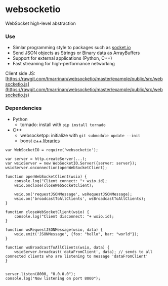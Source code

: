 # websocketio
WebSocket high-level abstraction

### Use ###
 * Simlar programming style to packages such as [socket.io](http://socket.io/)
 * Send JSON objects as Strings or Binary data as ArrayBuffers
 * Support for external applications (Python, C++)
 * Fast streaming for high-performance networking

Client side JS: [https://rawgit.com/tmarrinan/websocketio/master/example/public/src/websocketio.js](https://rawgit.com/tmarrinan/websocketio/master/example/public/src/websocketio.js)

### Dependencies ###
 * Python
     * tornado: install with `pip install tornado`
 * C++
     * websocketpp: initialize with `git submodule update --init`
     * boost [c++ libraries](http://www.boost.org/)

```
var WebSocketIO = require('websocketio');

var server = http.createServer(...);
var wsioServer = new WebSocketIO.Server({server: server});
wsioServer.onconnection(openWebSocketClient);

function openWebSocketClient(wsio) {
	console.log("Client connect: "+ wsio.id);
	wsio.onclose(closeWebSocketClient);

	wsio.on('requestJSONMessage', wsRequestJSONMessage);
	wsio.on('broadcastToAllClients', wsBroadcastToAllClients);
}

function closeWebSocketClient(wsio) {
	console.log("Client disconnect: "+ wsio.id);
}

function wsRequestJSONMessage(wsio, data) {
	wsio.emit('JSONMessage', {foo: "hello", bar: "world"});
}

function wsBroadcastToAllClients(wsio, data) {
	wsioServer.broadcast('dataFromClient', data); // sends to all connected clients who are listening to message 'dataFromClient'
}


server.listen(8000, "0.0.0.0");
console.log("Now listening on port 8000");
```
